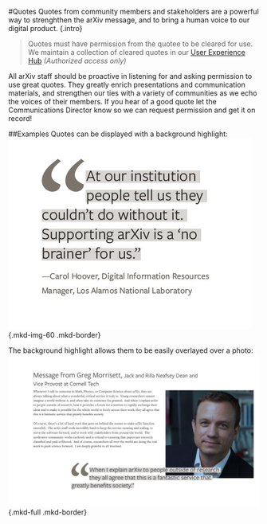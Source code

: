 #Quotes
Quotes from community members and stakeholders are a powerful way to strenghthen the arXiv message, and to bring a human voice to our digital product.
{.intro}

> Quotes must have permission from the quotee to be cleared for use. We maintain a collection of cleared quotes in our [User Experience Hub](https://arxiv-org.atlassian.net/issues/?jql=project%20%3D%20%22AUXDH%22%20and%20%22UX%20Quote%5BCheckboxes%5D%22%20is%20NOT%20EMPTY%20ORDER%20BY%20created%20DESC) *(Authorized access only)*

All arXiv staff should be proactive in listening for and asking permission to use great quotes. They greatly enrich presentations and communication materials, and strengthen our ties with a variety of communities as we echo the voices of their members. If you hear of a good quote let the Communications Director know so we can request permission and get it on record!

##Examples
Quotes can be displayed with a background highlight:
![example quotation](images/brand-fonts-example-3.jpg){.mkd-img-60 .mkd-border}

The background highlight allows them to be easily overlayed over a photo:
![example quotation](images/brand-quotes-example-1.jpg){.mkd-full .mkd-border}
